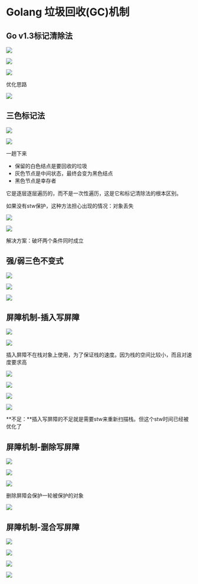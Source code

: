 # Golang 垃圾回收(GC)机制

## Go v1.3标记清除法

![](https://secure2.wostatic.cn/static/dMRWukWBtbMbEzJnENq9eW/image.png?auth_key=1750484794-5s5WG1d8Xk6Kjkx1P1J3vZ-0-83c94b3b599f00bd33c273fba85cf45d)

![](https://secure2.wostatic.cn/static/vbi14mNpYSNcVYPgAXKt1A/image.png?auth_key=1750484794-8JVjnBSTg2mwzZxbktaMS4-0-bb6270f3ea1dcf91095856d6fc2af0b0)

![](https://secure2.wostatic.cn/static/mwxJpXBoaaakSwe6T8TVZw/image.png?auth_key=1750484794-qqveBr5cpdMrVjpP4GnWxa-0-9dd180ce461db2e120c267b14cea954b)

优化思路

![](https://secure2.wostatic.cn/static/5zJ1vvEoiuPaA1bnBiDiE5/image.png?auth_key=1750484795-n14CqBCH1EACz2Za7YTcsY-0-359d1bcd15fec67bb070241d83afad0c)

## 三色标记法

![](https://secure2.wostatic.cn/static/5d1mRktvymDpntP69vyiEj/image.png?auth_key=1750484794-vvMA9sRNV4dCTLtwzGUXxh-0-8e1d567e75a9f0b74db0c8e38a97e4aa)

![](https://secure2.wostatic.cn/static/785emrEU2aLbhmcuBk4AdC/image.png?auth_key=1750484794-tJqsKuFL4aPKfJr1RZothP-0-8079fdaf301cbb0abafac47b66db5772)

一趟下来
  - 保留的白色结点是要回收的垃圾
  - 灰色节点是中间状态，最终会变为黑色结点
  - 黑色节点是幸存者

它是逐层逐层遍历的，而不是一次性遍历，这是它和标记清除法的根本区别。

如果没有stw保护，这种方法担心出现的情况：对象丢失

![](https://secure2.wostatic.cn/static/2n9qbgW6ULnHRpJCGgoUPn/image.png?auth_key=1750484794-bK1dBHgMi9jN8rRENAjxEg-0-4eeb27dea0bcb82168074169c176b343)

![](https://secure2.wostatic.cn/static/kUpeUbwBFFH1BaffwTHHPH/image.png?auth_key=1750484794-rkMcNmRWkYBgjZazb2mQt3-0-f945347e45d0aa4eb10dcf8493efec7c)

解决方案：破坏两个条件同时成立

## 强/弱三色不变式

![](https://secure2.wostatic.cn/static/a8TmthiXpQmT4McngJFsTk/image.png?auth_key=1750484794-8KtGZiHVkacFbJRSGV6CU3-0-90f46c24a875c3eda8beef9bbb25fe01)

![](https://secure2.wostatic.cn/static/bVXW9pmn8xsMoHWYbvw9FM/image.png?auth_key=1750484795-7DCKn11Gk5V7ySGY4bujcV-0-a3e17e5b8ed773b69badb3c0a0b566aa)

![](https://secure2.wostatic.cn/static/deH9DU4LEHN8HbkwqMuVoX/image.png?auth_key=1750484794-mzLjXoyjt9utPwzsVbNxs3-0-b8cf5a20a001f0636efa3546c679a4d2)

## 屏障机制-插入写屏障

![](https://secure2.wostatic.cn/static/q9ANArX2Jhsd7DRCEzWhyL/image.png?auth_key=1750484794-cgWNHszFKFYYmtrAjqxDPE-0-bf8683bf9837dece2437f1a6838249f4)

![](https://secure2.wostatic.cn/static/iPxfPd7Adkgrtg8qs9M2rM/image.png?auth_key=1750484794-4Strdi289cDuYkoMgHRu9s-0-6941c00ce2bc7e58856b43cb0b3e0c23)

插入屏障不在栈对象上使用，为了保证栈的速度。因为栈的空间比较小，而且对速度要求高

![](https://secure2.wostatic.cn/static/5Wcob7bxqtEzET8S2SZ6kx/image.png?auth_key=1750484795-on6M5hB6FAgWsLQfiFVwzK-0-05b735a95b03ccf3fc1ae66d85b03923)

![](https://secure2.wostatic.cn/static/mi2yeSwJ14u6UTBzaZpz1J/image.png?auth_key=1750484795-sWSyNFJfaNPxxfHaStJtTp-0-27152d16591de5f8d42b0081db894a5c)

![](https://secure2.wostatic.cn/static/aJY2qcTtwAAwZJpa5pVbR4/image.png?auth_key=1750484794-w2MHso8p9Z7KBTfiJqmbSR-0-aae9eb9f146a7aaa130ad880877c9d04)

![](https://secure2.wostatic.cn/static/cpwX5eNAA2LELpuxGthJfQ/image.png?auth_key=1750484795-nAZA4Q42Xc8KKnwh89wb1T-0-6b46465f47f3c67dfcb9996a448249cf)

**不足：**插入写屏障的不足就是需要stw来重新扫描栈。但这个stw时间已经被优化了

## 屏障机制-删除写屏障

![](https://secure2.wostatic.cn/static/89BjE7W1xR6Geyn9rxtX8R/image.png?auth_key=1750484795-bajD4z8eLaihZYGSymu41L-0-4951915044b1413d9144cf0ef322e924)

![](https://secure2.wostatic.cn/static/npV9b2u5ennz1dbTVindRC/image.png?auth_key=1750484795-eekm6W6xBXnGsJ1aPXaBxv-0-28858aa4034fd476434d5a76e6fbe467)

![](https://secure2.wostatic.cn/static/885FNhmTrTJnpt9aPiRZwn/image.png?auth_key=1750484795-6TSuNNjUkMrzKD8CFgqxep-0-25c4e95eee1abe80f3b2ec9e8a0680e4)

删除屏障会保护一轮被保护的对象

![](https://secure2.wostatic.cn/static/7YdVQyQKS8VPbyAumunf7u/image.png?auth_key=1750484795-62aDR9HKaTFqASa6n2uqnd-0-88c0f8a485193fb6cab828f902ddfb87)

## 屏障机制-混合写屏障

![](https://secure2.wostatic.cn/static/7xfzZvbuJwHAC1jxM9EySi/image.png?auth_key=1750484796-uXNjoG13fqgUGXHHehgjk6-0-4f831851228679d92cad802561808b26)

![](https://secure2.wostatic.cn/static/28m2WMAtZBJg6GoNB6k2t/image.png?auth_key=1750484796-wPc5nhjjdArhfYyLgzVywp-0-a44c2f6a972293174240be94829cf482)

![](https://secure2.wostatic.cn/static/eQpPbBr86Yjp65hd7Qxp6a/image.png?auth_key=1750484796-4ByMAFwHhBSdf7sathdWr5-0-17e54180cbb249715127feba503da724)

![](https://secure2.wostatic.cn/static/ruYzb3w3WwX9Z17oGbzCzD/image.png?auth_key=1750484796-7ZgHqPVTbUUeVXHer8wHPn-0-1ba48b7a864f2ca0ce50fce52586a644)